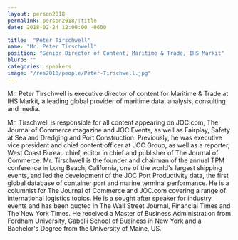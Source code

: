 ```yaml
---
layout: person2018
permalink: person2018/:title
date: 2018-02-24 12:00:00 -0600

title:  "Peter Tirschwell"
name: "Mr. Peter Tirschwell"
position: "Senior Director of Content, Maritime & Trade, IHS Markit"
blurb: ""
categories: speakers
image: "/res2018/people/Peter-Tirschwell.jpg"
---
```


Mr. Peter Tirschwell is executive director of content for Maritime & Trade at IHS Markit, a leading global provider of maritime data, analysis, consulting and media.

Mr. Tirschwell is responsible for all content appearing on JOC.com, The Journal of Commerce magazine and JOC Events, as well as Fairplay, Safety at Sea and Dredging and Port Construction. Previously, he was executive vice president and chief content officer at JOC Group, as well as a reporter, West Coast Bureau chief, editor in chief and publisher of The Journal of Commerce. Mr. Tirschwell is the founder and chairman of the annual TPM conference in Long Beach, California, one of the world's largest shipping events, and led the development of the JOC Port Productivity data, the first global database of container port and marine terminal performance. He is a columnist for The Journal of Commerce and JOC.com covering a range of international logistics topics. He is a sought after speaker for industry events and has been quoted in The Wall Street Journal, Financial Times and The New York Times. He received a Master of Business Administration from Fordham University, Gabelli School of Business in New York and a Bachelor's Degree from the University of Maine, US.